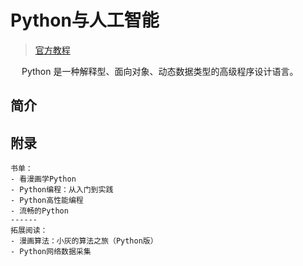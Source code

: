 # Python与人工智能

> [官方教程](https://docs.python.org/zh-cn/3/tutorial/index.html)

​	　Python 是一种解释型、面向对象、动态数据类型的高级程序设计语言。

## 简介



## 附录

```
书单：
- 看漫画学Python
- Python编程：从入门到实践
- Python高性能编程
- 流畅的Python
------
拓展阅读：
- 漫画算法：小灰的算法之旅（Python版）
- Python网络数据采集
```

